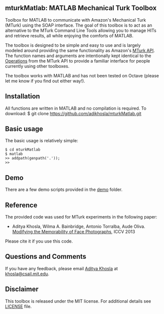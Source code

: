mturkMatlab: MATLAB Mechanical Turk Toolbox
-------------------------------------------

Toolbox for MATLAB to communicate with Amazon's Mechanical Turk (MTurk) using the SOAP interface. The goal of this toolbox is to act as an alternative to the MTurk Command Line Tools allowing you to manage HITs and retrieve results, all while enjoying the comforts of MATLAB. 

The toolbox is designed to be simple and easy to use and is largely modeled around providing the same functionality as Amazon's <a href="http://docs.aws.amazon.com/AWSMechTurk/latest/AWSMturkAPI/Welcome.html">MTurk API</a>. The function names and arguments are intentionally kept identical to the <a href="http://docs.aws.amazon.com/AWSMechTurk/latest/AWSMturkAPI/ApiReference_OperationsArticle.html">Operations</a> from the MTurk API to provide a familiar interface for people currently using other toolboxes.

The toolbox works with MATLAB and has not been tested on Octave (please let me know if you find out either way!).

Installation
------------

All functions are written in MATLAB and no compilation is required. To download:
    $ git clone https://github.com/adikhosla/mturkMatlab.git

Basic usage
-----------

The basic usage is relatively simple:

    $ cd mturkMatlab
    $ matlab
    >> addpath(genpath('.'));
    >> 

Demo
----

There are a few demo scripts provided in the <a href="">demo</a> folder.

Reference
---------
The provided code was used for MTurk experiments in the following paper:
 - Aditya Khosla, Wilma A. Bainbridge, Antonio Torralba, Aude Oliva. 
 <br><a href="http://people.csail.mit.edu/khosla">Modifying the Memorability of Face Photographs</a>, ICCV 2013

Please cite it if you use this code.


Questions and Comments
----------------------

If you have any feedback, please email <a href="http://people.csail.mit.edu/khosla">Aditya Khosla</a> at <a href="mailto:khosla@csail.mit.edu">khosla@csail.mit.edu</a>.


Disclaimer
----------

This toolbox is released under the MIT license. For additional details see <a href="https://github.com/adikhosla/mturkMatlab/blob/master/LICENSE">LICENSE</a> file.



